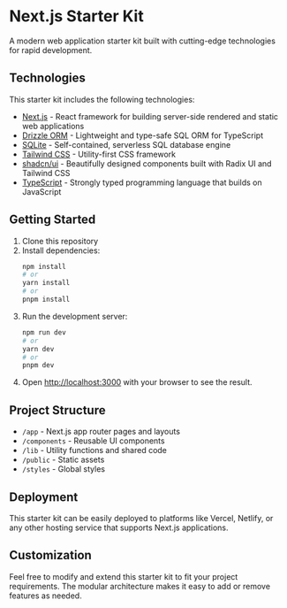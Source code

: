 # Next.js Starter Kit

A modern web application starter kit built with cutting-edge technologies for rapid development.

## Technologies

This starter kit includes the following technologies:

- [Next.js](https://nextjs.org) - React framework for building server-side rendered and static web applications
- [Drizzle ORM](https://orm.drizzle.team) - Lightweight and type-safe SQL ORM for TypeScript
- [SQLite](https://www.sqlite.org/) - Self-contained, serverless SQL database engine
- [Tailwind CSS](https://tailwindcss.com) - Utility-first CSS framework
- [shadcn/ui](https://ui.shadcn.com/) - Beautifully designed components built with Radix UI and Tailwind CSS
- [TypeScript](https://www.typescriptlang.org/) - Strongly typed programming language that builds on JavaScript

## Getting Started

1. Clone this repository
2. Install dependencies:
   ```bash
   npm install
   # or
   yarn install
   # or
   pnpm install
   ```
3. Run the development server:
   ```bash
   npm run dev
   # or
   yarn dev
   # or
   pnpm dev
   ```
4. Open [http://localhost:3000](http://localhost:3000) with your browser to see the result.

## Project Structure

- `/app` - Next.js app router pages and layouts
- `/components` - Reusable UI components
- `/lib` - Utility functions and shared code
- `/public` - Static assets
- `/styles` - Global styles

## Deployment

This starter kit can be easily deployed to platforms like Vercel, Netlify, or any other hosting service that supports Next.js applications.

## Customization

Feel free to modify and extend this starter kit to fit your project requirements. The modular architecture makes it easy to add or remove features as needed.
